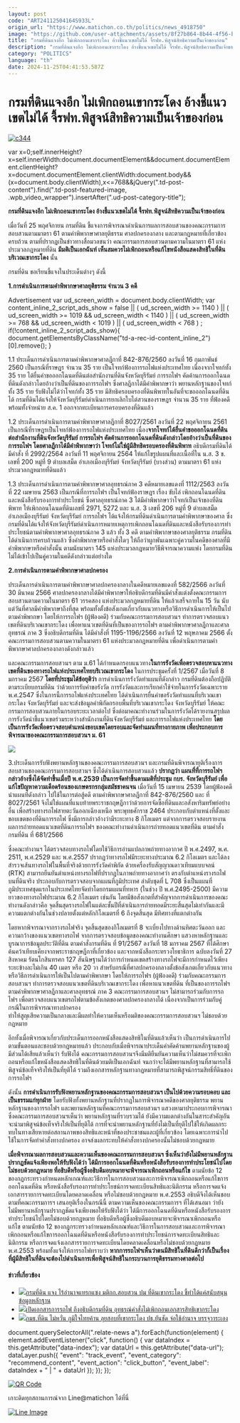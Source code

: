 ```yaml
---
layout: post
code: "ART24112504164S933L"
origin_url: "https://www.matichon.co.th/politics/news_4918750"
image: "https://github.com/user-attachments/assets/8f27b864-8b44-4f56-b729-d2090ed3ed1d"
title: "กรมที่ดินแจงอีก ไม่เพิกถอนเขากระโดง อ้างชี้แนวเขตไม่ได้ จี้รฟท.พิสูจน์สิทธิความเป็นเจ้าของก่อน"
description: "กรมที่ดินแจงอีก ไม่เพิกถอนเขากระโดง อ้างชี้แนวเขตไม่ได้ จี้รฟท.พิสูจน์สิทธิความเป็นเจ้าของก่อน"
category: "POLITICS"
language: "th"
date: 2024-11-25T04:41:53.587Z
---
```


# กรมที่ดินแจงอีก ไม่เพิกถอนเขากระโดง อ้างชี้แนวเขตไม่ได้ จี้รฟท.พิสูจน์สิทธิความเป็นเจ้าของก่อน

[![](https://www.matichon.co.th/wp-content/uploads/2024/11/c344.jpg "c344")](https://www.matichon.co.th/wp-content/uploads/2024/11/c344.jpg)

var x=0;self.innerHeight?x=self.innerWidth:document.documentElement&&document.documentElement.clientHeight?x=document.documentElement.clientWidth:document.body&&(x=document.body.clientWidth),x<=768&&jQuery(".td-post-content").find(".td-post-featured-image, .wpb\_video\_wrapper").insertAfter(".ud-post-category-title");

**กรมที่ดินแจงอีก ไม่เพิกถอนเขากระโดง อ้างชี้แนวเขตไม่ได้ จี้รฟท.พิสูจน์สิทธิความเป็นเจ้าของก่อน**

เมื่อวันที่ 25 พฤศจิกายน กรมที่ดิน ชี้แจงการพิจารณาดำเนินการผลการสอบสวนของคณะกรรมการสอบสวนตามมาตรา 61 ตามคำพิพากษาศาลยุติธรรม ศาลปกครองกลาง และตามกฎหมายที่เกี่ยวข้องครบถ้วน ตามที่ปรากฏเป็นข่าวทางสื่อมวลชนว่า คณะกรรมการสอบสวนตามความในมาตรา 61 แห่งประมวลกฎหมายที่ดิน **มีมติเป็นเอกฉันท์ เห็นสมควรไม่เพิกถอนหรือแก้ไขหนังสือแสดงสิทธิในที่ดินบริเวณเขากระโดง** นั้น

กรมที่ดิน ขอเรียนชี้แจงในประเด็นต่างๆ ดังนี้

**1.การดำเนินการตามคำพิพากษาศาลยุติธรรม จำนวน 3 คดี**

Advertisement var ud\_screen\_width = document.body.clientWidth; var content\_inline\_2\_script\_ads\_show = false || ( ud\_screen\_width >= 1140 ) || ( ud\_screen\_width >= 1019 && ud\_screen\_width < 1140 ) || ( ud\_screen\_width >= 768 && ud\_screen\_width < 1019 ) || ( ud\_screen\_width < 768 ) ; if(!content\_inline\_2\_script\_ads\_show){ document.getElementsByClassName("td-a-rec-id-content\_inline\_2")\[0\].remove(); }

1.1 ประเด็นการดำเนินการตามคำพิพากษาศาลฎีกาที่ 842-876/2560 ลงวันที่ 16 กุมภาพันธ์ 2560 เป็นกรณีที่ราษฎร จำนวน 35 ราย เป็นโจทก์ฟ้องการรถไฟแห่งประเทศไทย เนื่องจากโจทก์ทั้ง 35 ราย ได้ยื่นคำขอออกโฉนดที่ดินต่อสำนักงานที่ดินจังหวัดบุรีรัมย์ การรถไฟฯ คัดค้านการออกโฉนดที่ดินดังกล่าวโดยอ้างว่าเป็นที่ดินของการรถไฟฯ ซึ่งศาลฎีกาได้มีคำพิพากษาว่า พยานหลักฐานของโจทก์ทั้ง 35 ราย รับฟังไม่ได้ว่าโจทก์ทั้ง 35 ราย มีสิทธิครอบครองที่ดินพิพาทในอันที่จะขอออกโฉนดที่ดินได้ กรมที่ดินได้แจ้งให้จังหวัดบุรีรัมย์ดำเนินการยกเลิกใบไต่สวนของราษฎร จำนวน 35 ราย ที่ฟ้องคดี พร้อมทั้งจำหน่าย ส.ค. 1 ออกจากทะเบียนการครอบครองที่ดินแล้ว

1.2 ประเด็นการดำเนินการตามคำพิพากษาศาลฎีกาที่ 8027/2561 ลงวันที่ 22 พฤศจิกายน 2561  
เป็นกรณีที่ราษฎรเป็นโจทก์ฟ้องการรถไฟแห่งประเทศไทย เนื่อง**จากโจทก์ได้ยื่นคำขอออกโฉนดที่ดินต่อสำนักงานที่ดินจังหวัดบุรีรัมย์ การรถไฟฯ คัดค้านการออกโฉนดที่ดินดังกล่าวโดยอ้างว่าเป็นที่ดินของการรถไฟฯ โดยศาลฎีกาได้มีคำพิพากษาว่า โจทก์ไม่ใช่ผู้มีสิทธิครอบครองที่ดินพิพาท** อธิบดีกรมที่ดินได้มีคำสั่ง ที่ 2992/2564 ลงวันที่ 11 พฤศจิกายน 2564 ให้แก้ไขรูปแผนที่และเนื้อที่ใน น.ส. 3 ข. เลขที่ 200 หมู่ที่ 9 ตำบลเสม็ด อำเภอเมืองบุรีรัมย์ จังหวัดบุรีรัมย์ (บางส่วน) ตามมาตรา 61 แห่งประมวลกฎหมายที่ดินแล้ว

1.3 ประเด็นการดำเนินการตามคำพิพากษาศาลอุทธรณ์ภาค 3 คดีหมายเลขแดงที่ 1112/2563 ลงวันที่ 22 เมษายน 2563 เป็นกรณีที่การรถไฟฯ เป็นโจทก์ฟ้องราษฎร เรื่อง ขับไล่ เพิกถอนโฉนดที่ดินและหนังสือรับรองการทำประโยชน์ ซึ่งศาลอุทธรณ์ภาค 3 ได้มีคำพิพากษาว่าโจทก์เป็นเจ้าของที่ดินพิพาท ให้เพิกถอนโฉนดที่ดินเลขที่ 2971, 5272 และ น.ส. 3 เลขที่ 206 หมู่ที่ 9 ตำบลเสม็ด อำเภอเมืองบุรีรัมย์ จังหวัดบุรีรัมย์ การรถไฟฯ ได้แจ้งให้กรมที่ดินดำเนินการตามคำพิพากษาของศาล ซึ่งกรมที่ดินได้แจ้งให้จังหวัดบุรีรัมย์ดำเนินการหมายเหตุการเพิกถอนโฉนดที่ดินและหนังสือรับรองการทำประโยชน์ตามคำพิพากษาศาลอุทธรณ์ภาค 3 แล้ว ทั้ง 3 คดี ตามคำพิพากษาของศาลยุติธรรม กรมที่ดินได้ดำเนินการครบถ้วนแล้ว ซึ่งคำพิพากษาหรือคำสั่งใดๆ ให้ถือว่าผูกพันเฉพาะคู่ความในคดีของศาลที่มีคำพิพากษาหรือคำสั่งนั้น ตามนัยมาตรา 145 แห่งประมวลกฎหมายวิธีพิจารณาความแพ่ง โดยกรมที่ดินไม่ได้เข้าไปเป็นคู่ความในคดีดังกล่าวแต่อย่างใด

**2.การดำเนินการตามคำพิพากษาศาลปกครอง**

ประเด็นการดำเนินการตามคำพิพากษาศาลปกครองกลางในคดีหมายเลขแดงที่ 582/2566 ลงวันที่ 30 มีนาคม 2566 ศาลปกครองกลางได้มีคำพิพากษาให้อธิบดีกรมที่ดินมีคำสั่งแต่งตั้งคณะกรรมการสอบสวนตามความในมาตรา 61 วรรคสอง แห่งประมวลกฎหมายที่ดิน ให้แล้วเสร็จภายใน 15 วัน นับแต่วันที่ศาลมีคำพิพากษาถึงที่สุด พร้อมทั้งตั้งข้อสังเกตเกี่ยวกับแนวทางหรือวิธีการดำเนินการให้เป็นไปตามคำพิพากษา โดยให้การรถไฟฯ (ผู้ฟ้องคดี) ร่วมกับคณะกรรมการสอบสวนฯ ทำการตรวจสอบแนวเขตที่ดินบริเวณเขากระโดง เพื่อหาแนวเขตที่ดินที่เป็นของการรถไฟฯ ตามคำพิพากษาศาลฎีกาและศาลอุทธรณ์ ภาค 3 ซึ่งอธิบดีกรมที่ดิน ได้มีคำสั่งที่ 1195-1196/2566 ลงวันที่ 12 พฤษภาคม 2566 ตั้งคณะกรรมการสอบสวนตามความในมาตรา 61 แห่งประมวลกฎหมายที่ดิน เพื่อดำเนินการตามคำพิพากษาศาลปกครองกลางดังกล่าวแล้ว

และคณะกรรมการสอบสวนฯ ตาม ม.61 ได้กำหนดกรอบแนวทาง**ในการรังวัดเพื่อตรวจสอบหาแนวทางเขตที่ดินของทางรถไฟแห่งประเทศไทยบริเวณเขากระโดง** ในการประชุมครั้งที่ 1/2567 เมื่อวันที่ 8 มกราคม 2567 **โดยที่ประชุมได้ข้อยุติว่า** การดำเนินการรังวัดทำแผนที่ดังกล่าว กรมที่ดินต้องถือปฏิบัติตามระเบียบกรมที่ดิน ว่าด้วยการรับคำขอรังวัด การรังวัดและการเรียกค่าใช้จ่ายในการรังวัดเฉพาะราย พ.ศ.2547 ซึ่งในการนี้การรถไฟแห่งประเทศไทย ได้ดำเนินการยื่นคำขอรังวัดทำแผนที่บริเวณเขากระโดง จังหวัดบุรีรัมย์ และจะส่งข้อมูลค่าพิกัดกรอบพื้นที่บริเวณเขากระโดง จังหวัดบุรีรัมย์ ให้คณะกรรมการสอบสวนภายในกรอบระยะเวลาต่อไป ซึ่งต่อมาคณะทำงานร่วมในการรังวัดได้รายงานสรุปผลการรังวัดนำชี้แนวเขตร่วมระหว่างสำนักงานที่ดินจังหวัดบุรีรัมย์ และการรถไฟแห่งประเทศไทย **โดยเป็นการรังวัดเพื่อตรวจสอบตำแหน่งขอบเขตโดยรอบและจัดทำแผนที่ทางกายภาพ เพื่อประกอบการพิจารณาของคณะกรรมการสอบสวนฯ ม. 61**

![](https://www.matichon.co.th/wp-content/uploads/2024/11/ที่ดิน.jpg)

3.ประเด็นการรับฟังพยานหลักฐานของคณะกรรมการสอบสวนฯ และกรมที่ดินพิจารณายุติเรื่องการสอบสวนของคณะกรรมการสอบสวนฯ ซึ่งได้ดำเนินการสอบสวนแล้ว **ปรากฏว่า แผนที่ที่การรถไฟฯ กล่าวอ้างซึ่งได้จัดทำขึ้นเมื่อปี พ.ศ.2539 เป็นการจัดทำขึ้นตามมติที่ประชุม กบร. จังหวัดบุรีรัมย์ เพื่อแก้ไขปัญหาความเดือดร้อนของเกษตรกรกลุ่มสมัชชาคนจน** เมื่อวันที่ 15 เมษายน 2539 โดยผู้ฟ้องคดีนำแผนที่ดังกล่าว ไปใช้ในการต่อสู้คดี ตามคำพิพากษาศาลฎีกาที่ 842-876/2560 และ ที่ 8027/2561 จึงไม่ใช่แผนที่แนบท้ายพระราชกฤษฎีกาว่าด้วยการจัดซื้อที่ดินและอสังหาริมทรัพย์อย่างอื่น เพื่อสร้างทางรถไฟสายตะวันออกเฉียงเหนือ พระพุทธศักราช 2464 ประกอบกับตำแหน่งที่ตั้งและขอบเขตของที่ดินการรถไฟ ซึ่งมีการกล่าวอ้างว่ามีระยะทาง 8 กิโลเมตร แต่จากการตรวจสอบรายงานผลการถ่ายทอดแนวเขตที่ดินการรถไฟฯ ของคณะทำงานดำเนินการถ่ายทอดแนวเขตที่ดิน ตามคำสั่งกรมที่ดิน ที่ 681/2566

ซึ่งคณะทำงานฯ ได้ตรวจสอบทางรถไฟโดยใช้วิธีการอ่านแปลภาพถ่ายทางอากาศ ปี พ.ศ.2497, พ.ศ. 2511, พ.ศ.2529 และ พ.ศ.2557 ปรากฏว่าทางรถไฟมีระยะทางประมาณ 6.2 กิโลเมตร และได้ลงสำรวจเส้นทางรถไฟในพื้นที่จริงด้วยการรังวัดค่าพิกัด ด้วยเครื่องรับสัญญาณดาวเทียมแบบจลน์ (RTK) สามารถยืนยันตำแหน่งทางรถไฟที่ปรากฏในภาพถ่ายทางอากาศว่า ตรงกับตำแหน่งรางรถไฟบนที่ดินจริง ประกอบกับการตรวจสอบจากแผนที่ภูมิประเทศ ลำดับชุดที่ L 708 ซึ่งเป็นแผนที่ภูมิประเทศชุดแรกในประเทศไทยจัดทำโดยกรมแผนที่ทหาร (ในช่วง ปี พ.ศ.2495-2500) มีความยาวของทางรถไฟประมาณ 6.2 กิโลเมตร เช่นกัน โดยมีข้อสังเกตที่สำคัญจากการดำเนินการของคณะทำงานดังกล่าวคือ จุดสิ้นสุดรางรถไฟในแต่ละชั้นปีที่ดำเนินการถ่ายทอดมีระยะสิ้นสุดไม่เท่ากันและมีความแตกต่างกันในช่วงปลายตั้งแต่หลักกิโลเมตรที่ 6 ถึงจุดสิ้นสุด มีทิศทางที่แตกต่างกัน

โดยหากพิจารณาจากรางรถไฟจริง จุดสิ้นสุดของกิโลเมตรที่ 8 จะเบี่ยงไปทางด้านทิศตะวันออก และความกว้างของแนวเขตทางรถไฟ จากการตรวจสอบข้อมูลของคณะทำงานศึกษา แสวงหาหลักฐานและบูรณาการข้อมูลประวัติที่ดิน ตามคำสั่งกรมที่ดิน ที่ 91/2567 ลงวันที่ 18 มกราคม 2567 ที่ได้ศึกษาค้นคว้าเทียบเคียงจากพระราชกฤษฎีกาที่เกี่ยวข้อง และจากหนังสือกระทรวงโยธาธิการ ฉบับลงวันที่ 27 สิงหาคม รัตนโกสินทรศก 127 สันนิษฐานได้ว่าการกำหนดเขตสร้างทางรถไฟจะมีการกำหนดไว้เพียงระยะข้างละไม่เกิน 40 เมตร หรือ 20 วา สำหรับกรณีที่ศาลปกครองกลางตั้งข้อสังเกตเกี่ยวกับแนวทางหรือวิธีการดำเนินการให้เป็นไปตามคำพิพากษา โดยให้การรถไฟฯ (ผู้ฟ้องคดี) ร่วมกับคณะกรรมการสอบสวนฯ ทำการตรวจสอบแนวเขตที่ดินบริเวณเขากระโดง เพื่อหาแนวเขตที่ดิน ที่เป็นของการรถไฟฯ ตามคำพิพากษาศาลฎีกาและศาลอุทธรณ์ ภาค 3 คณะกรรมการสอบสวนฯ ไม่สามารถร่วมกับการรถไฟฯ เพื่อตรวจสอบแนวเขตรถไฟตามข้อสังเกตของศาลปกครองกลางได้ เนื่องจากเป็นการร่วมกับคู่กรณีในการพิจารณาทางปกครอง  
ทำให้สูญเสียความเป็นกลางและมีผลทำให้ความเห็นหรือมติของคณะกรรมการสอบสวนฯ ไม่ชอบด้วยกฎหมาย

อีกทั้งเมื่อพิจารณาเกี่ยวกับประเด็นการออกหนังสือแสดงสิทธิในที่ดินแล้วเห็นว่า เป็นการดำเนินการไปตามขั้นตอนและชอบด้วยกฎหมายแล้ว ประกอบกับเมื่อพิจารณาประเด็นคำคัดค้านพยานหลักฐานของผู้มีส่วนได้เสียแล้วเห็นว่า รับฟังได้ คณะกรรมการสอบสวนฯจึงมีมติยืนยันความเห็นว่าไม่สมควรที่จะเพิกถอนหรือแก้ไขหนังสือแสดงสิทธิในที่ดินด้วยมติเป็นเอกฉันท์ จนกว่าจะได้มีพยานหลักฐานที่สามารถใช้พิสูจน์ข้อเท็จจริงให้เป็นที่ยุติได้ รวมถึงเอกสารหลักฐานทางกฎหมายที่สามารถพิสูจน์กรรมสิทธิ์ที่ดินของการรถไฟฯ

ดังนั้น **การดำเนินการรับฟังพยานหลักฐานของคณะกรรมการสอบสวนฯ เป็นไปด้วยความรอบคอบ และเป็นธรรมแก่ทุกฝ่าย** โดยรับฟังทั้งพยานหลักฐานที่ปรากฏในการพิจารณาคดีของศาลยุติธรรม พยานหลักฐานของการรถไฟฯ และพยานหลักฐานที่คณะกรรมการสอบสวนฯ แสวงหามาประกอบการพิจารณา ซึ่งคณะกรรมการสอบสวนฯเห็นว่า พยานหลักฐานที่รวบรวมได้ ยังมีความแตกต่างกันในสาระสำคัญอันจะนำมาพิสูจน์ข้อเท็จจริงให้เป็นที่ยุติได้ การที่จะนำพยานหลักฐานที่ยังไม่เป็นที่ยุติไปใช้ให้เกิดผลกระทบในทางเสียหายต่อสถานภาพของสิทธิและหน้าที่ของประชาชนและผู้ที่เกี่ยวข้อง โดยเฉพาะการนำไปใช้ในการจัดทำคำสั่งทางปกครอง อาจส่งผลกระทบให้คำสั่งทางปกครองนั้นไม่ชอบด้วยกฎหมาย

**เมื่อพิจารณาผลการสอบสวนและความเห็นของคณะกรรมการสอบสวนฯ ซึ่งเห็นว่ายังไม่มีพยานหลักฐานปรากฏชัดแจ้งเพียงพอให้รับฟังได้ว่า** **ได้มีการออกโฉนดที่ดินหรือหนังสือรับรองการทำประโยชน์ไปโดยไม่ชอบด้วยกฎหมาย ที่อธิบดีหรือผู้ซึ่งอธิบดีมอบหมายจะพิจารณาเพิกถอนหรือแก้ไข** ตามนัยข้อ 12 ของกฎกระทรวงกำหนดหลักเกณฑ์และวิธีการในการสอบสวนและการพิจารณาเพิกถอนหรือแก้ไขการออกโฉนดที่ดิน หรือหนังสือรับรองการทำประโยชน์การจดทะเบียนสิทธิและนิติกรรม หรือการจดแจ้งเอกสารรายการจดทะเบียนโดยคลาดเคลื่อน หรือไม่ชอบด้วยกฎหมาย พ.ศ.2553 อธิบดีจึงได้เห็นชอบตามที่คณะกรรมการฯ เสนอยุติเรื่องในกรณีนี้ ตามความเห็นของคณะกรรมการฯ ที่ได้เสนอมา ว่ายังไม่มีพยานหลักฐานปรากฏชัดแจ้งเพียงพอให้รับฟังได้ว่า ได้มีการออกโฉนดที่ดินหรือหนังสือรับรองการทำประโยชน์ไปโดยไม่ชอบด้วยกฎหมาย ที่อธิบดีหรือผู้ซึ่งอธิบดีมอบหมายจะพิจารณาเพิกถอนหรือแก้ไข ตามนัยข้อ 12 ของกฎกระทรวงกำหนดหลักเกณฑ์และวิธีการในการสอบสวนและการพิจารณาเพิกถอนหรือแก้ไขการออกโฉนดที่ดินหรือหนังสือรับรองการทำประโยชน์การจดทะเบียนสิทธิและนิติกรรม หรือการจดแจ้งเอกสารรายการจดทะเบียนโดยคลาดเคลื่อนหรือไม่ชอบด้วยกฎหมาย พ.ศ.2553 พร้อมทั้งแจ้งให้การรถไฟทราบว่า **หากการรถไฟฯเห็นว่าตนมีสิทธิในที่ดินดีกว่าก็เป็นเรื่องที่ผู้มีสิทธิในที่ดินจะต้องไปดำเนินการเพื่อพิสูจน์สิทธิในกระบวนการยุติธรรมทางศาลต่อไป**

#### ข่าวที่เกี่ยวข้อง

*   [![](https://www.matichon.co.th/wp-content/uploads/2024/11/l728-4.jpg)กรมที่ดิน แจง ไร้อำนาจแทรกแซง มติกก.สอบสวน ปม ที่ดินเขากระโดง ชี้ทำได้แค่สนับสนุนข้อมูลหลักฐาน](https://www.matichon.co.th/politics/news_4913818)
*   [![](https://www.matichon.co.th/wp-content/uploads/2024/11/kradong1.jpg)เปิดเอกสารการรถไฟ ถึงอธิบดีกรมที่ดิน อุทธรณ์คำสั่งไม่เพิกถอนเอกสารสิทธิเขากระโดง](https://www.matichon.co.th/politics/news_4907086)
*   [![](https://www.matichon.co.th/wp-content/uploads/2024/11/120077.jpg)กมธ.ที่ดิน ไม่หวั่น ภูมิใจไทยค้าน ลุยสอบที่เขากระโดง ปธ.ยันชัด จ่อใช้อำนาจ บรรจุวาระเอง](https://www.matichon.co.th/politics/news_4906571)

document.querySelectorAll(".relate-news a").forEach(function(element) { element.addEventListener("click", function() { var dataIndex = this.getAttribute("data-index"); var dataUrl = this.getAttribute("data-url"); dataLayer.push({ "event": "track\_event", "event\_category": "recommend\_content", "event\_action": "click\_button", "event\_label": dataIndex + " | " + dataUrl }); }); });

[![QR Code](https://www.matichon.co.th/wp-content/uploads/2023/07/wob1371z.jpg)](https://lin.ee/ht0nDxX)

เกาะติดทุกสถานการณ์จาก Line@matichon ได้ที่นี่

[![Line Image](https://www.matichon.co.th/wp-content/uploads/2023/07/th.png)](https://lin.ee/ht0nDxX)